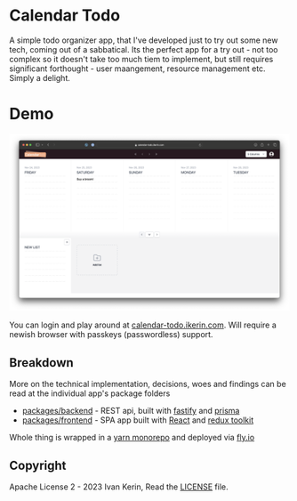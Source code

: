 # Calendar Todo

A simple todo organizer app, that I've developed just to try out some new tech, coming out of a sabbatical.
Its the perfect app for a try out - not too complex so it doesn't take too much tiem to implement, but still requires significant forthought - user maangement, resource management etc. Simply a delight.

# Demo

[![Screenshot](/screenshot.png)](https://calendar-todo.ikerin.com)

You can login and play around at [calendar-todo.ikerin.com](https://calendar-todo.ikerin.com). Will require a newish browser with passkeys (passwordless) support.

## Breakdown

More on the technical implementation, decisions, woes and findings can be read at the individual app's package folders

- [packages/backend](/backend) - REST api, built with [fastify](https://fastify.dev) and [prisma](https://prisma.io)
- [packages/frontend](/frontend) - SPA app built with [React](https://react.dev) and [redux toolkit](https://redux-toolkit.js.org)

Whole thing is wrapped in a [yarn monorepo](https://yarnpkg.com/features/workspaces) and deployed via [fly.io](https://fly.io)

## Copyright

Apache License 2 - 2023 Ivan Kerin, Read the [LICENSE](./LICENSE) file.

